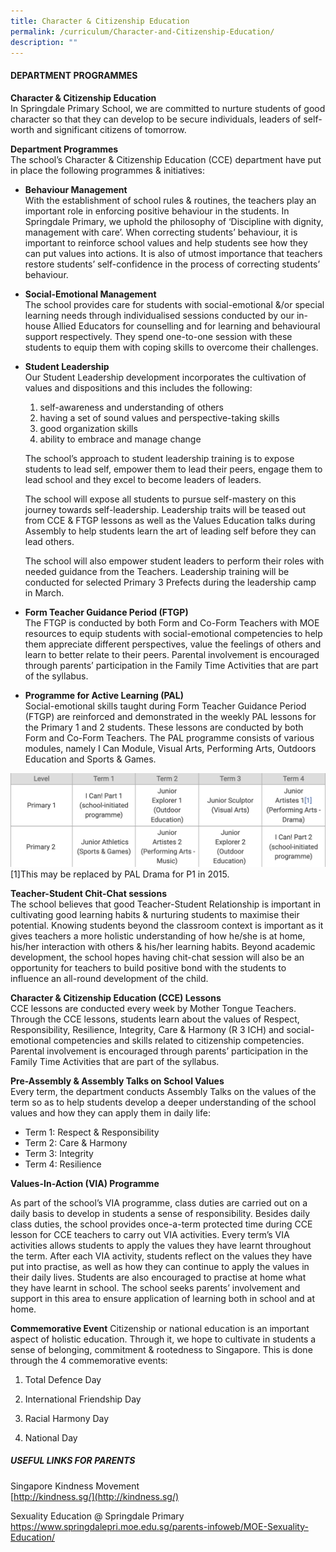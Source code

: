 ```yaml
---
title: Character & Citizenship Education
permalink: /curriculum/Character-and-Citizenship-Education/
description: ""
---
```

#### DEPARTMENT PROGRAMMES

  
**Character &amp; Citizenship Education**<br>
In Springdale Primary School, we are committed to nurture students of good character so that they can develop to be secure individuals, leaders of self-worth and significant citizens of tomorrow.  
  
**Department Programmes**<br>
The school’s Character &amp; Citizenship Education (CCE) department have put in place the following programmes &amp; initiatives:&nbsp;  
  

*   **Behaviour Management**<br>
With the establishment of school rules &amp; routines, the teachers play an important role in enforcing positive behaviour in the students. In Springdale Primary, we uphold the philosophy of ‘Discipline with dignity, management with care’. When correcting students’ behaviour, it is important to reinforce school values and help students see how they can put values into actions. It is also of utmost importance that teachers restore students’ self-confidence in the process of correcting students’ behaviour.  
      
    
*   **Social-Emotional Management**<br>
		The school provides care for students with social-emotional &amp;/or special learning needs through individualised sessions conducted by our in-house Allied Educators for counselling and for learning and behavioural support respectively. They spend one-to-one session with these students to equip them with coping skills to overcome their challenges.  
      
    
*   **Student Leadership**<br>
    Our Student Leadership development incorporates the cultivation of values and dispositions and this includes the following:
    
    1.  self-awareness and understanding of others
    2.  having a set of sound values and perspective-taking skills
    3.  good organization skills
    4.  ability to embrace and manage change
    
    The school’s approach to student leadership training is to expose students to lead self, empower them to lead their peers, engage them to lead school and they excel to become leaders of leaders. &nbsp;
    
    The school will expose all students to pursue self-mastery on this journey towards self-leadership. Leadership traits will be teased out from CCE &amp; FTGP lessons as well as the Values Education talks during Assembly to help students learn the art of leading self before they can lead others.
    
    The school will also empower student leaders to perform their roles with needed guidance from the Teachers. Leadership training will be conducted for selected Primary 3 Prefects during the leadership camp in March.
    
*   **Form Teacher Guidance Period (FTGP)**<br>
The FTGP is conducted by both Form and Co-Form Teachers with MOE resources to equip students with social-emotional competencies to help them appreciate different perspectives, value the feelings of others and learn to better relate to their peers. Parental involvement is encouraged through parents’ participation in the Family Time Activities that are part of the syllabus.  
    
*   **Programme for Active Learning (PAL)**<br>
		Social-emotional skills taught during Form Teacher Guidance Period (FTGP) are reinforced and demonstrated in the weekly PAL lessons for the Primary 1 and 2 students. These lessons are conducted by both Form and Co-Form Teachers. The PAL programme consists of various modules, namely I Can Module, Visual Arts, Performing Arts, Outdoors Education and Sports &amp; Games.
		
![](/images/cce.png) 
[1]This may be replaced by PAL Drama for P1 in 2015.  
      
   **Teacher-Student Chit-Chat sessions**<br>
		The school believes that good Teacher-Student Relationship is important in cultivating good learning habits &amp; nurturing students to maximise their potential. Knowing students beyond the classroom context is important as it gives teachers a more holistic understanding of how he/she is at home, his/her interaction with others &amp; his/her learning habits. Beyond academic development, the school hopes having chit-chat session will also be an opportunity for teachers to build positive bond with the students to influence an all-round development of the child.  
      
   **Character &amp; Citizenship Education (CCE) Lessons**<br>
		CCE lessons are conducted every week by Mother Tongue Teachers. Through the CCE lessons, students learn about the values of Respect, Responsibility, Resilience, Integrity, Care &amp; Harmony (R&nbsp;3&nbsp;ICH) and social-emotional competencies and skills related to citizenship competencies. Parental involvement is encouraged through parents’ participation in the Family Time Activities that are part of the syllabus.  
      
   **Pre-Assembly &amp; Assembly Talks on School Values**<br>
		Every term, the department conducts Assembly Talks on the values of the term so as to help students develop a deeper understanding of the school values and how they can apply them in daily life:  
      
    
*   Term 1: Respect &amp; Responsibility
*   Term 2: Care &amp; Harmony
*   Term 3: Integrity
*   Term 4: Resilience

**Values-In-Action (VIA) Programme**

As part of the school’s VIA programme, class duties are carried out on a daily basis to develop in students a sense of responsibility. Besides daily class duties, the school provides once-a-term protected time during CCE lesson for CCE teachers to carry out VIA activities. Every term’s VIA activities allows students to apply the values they have learnt throughout the term. After each VIA activity, students reflect on the values they have put into practise, as well as how they can continue to apply the values in their daily lives. Students are also encouraged to practise at home what they have learnt in school. The school seeks parents’ involvement and support in this area to ensure application of learning both in school and at home.  
  
**Commemorative Event**
Citizenship or national education is an important aspect of holistic education. Through it, we hope to cultivate in students a sense of belonging, commitment &amp; rootedness to Singapore. This is done through the 4 commemorative events:  
  

1.  Total Defence Day&nbsp;  
    
2.  International Friendship Day&nbsp;  
    
3.  Racial Harmony Day  
    
4.  National Day

##### USEFUL LINKS FOR PARENTS

Singapore Kindness Movement<br>
[http://kindness.sg/](http://kindness.sg/)

Sexuality Education @ Springdale Primary<br>
https://www.springdalepri.moe.edu.sg/parents-infoweb/MOE-Sexuality-Education/